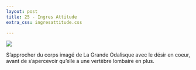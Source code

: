 ```yaml
---
layout: post
title: 25 - Ingres Attitude
extra_css: ingresattitude.css

---
```

<img src="/img/25.ingresattitude.jpg" />

S’approcher du corps imagé de La Grande Odalisque avec le désir en coeur, avant de s’apercevoir qu’elle a une vertèbre lombaire en plus.
